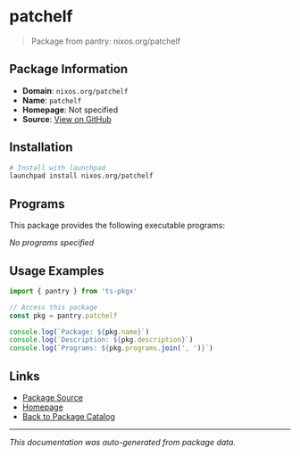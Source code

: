 # patchelf

> Package from pantry: nixos.org/patchelf

## Package Information

- **Domain**: `nixos.org/patchelf`
- **Name**: `patchelf`
- **Homepage**: Not specified
- **Source**: [View on GitHub](https://github.com/pkgxdev/pantry/tree/main/projects/nixos.org/patchelf/package.yml)

## Installation

```bash
# Install with launchpad
launchpad install nixos.org/patchelf
```

## Programs

This package provides the following executable programs:

*No programs specified*

## Usage Examples

```typescript
import { pantry } from 'ts-pkgx'

// Access this package
const pkg = pantry.patchelf

console.log(`Package: ${pkg.name}`)
console.log(`Description: ${pkg.description}`)
console.log(`Programs: ${pkg.programs.join(', ')}`)
```

## Links

- [Package Source](https://github.com/pkgxdev/pantry/tree/main/projects/nixos.org/patchelf/package.yml)
- [Homepage](#)
- [Back to Package Catalog](../../../package-catalog.md)

---

*This documentation was auto-generated from package data.*
